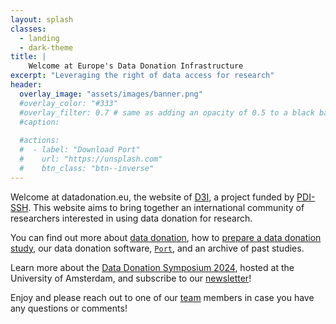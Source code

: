 ```yaml
---
layout: splash
classes:
  - landing
  - dark-theme
title: | 
    Welcome at Europe's Data Donation Infrastructure
excerpt: "Leveraging the right of data access for research"
header:
  overlay_image: "assets/images/banner.png"
  #overlay_color: "#333"
  #overlay_filter: 0.7 # same as adding an opacity of 0.5 to a black background
  #caption: 
    
  #actions:
  #  - label: "Download Port"
  #    url: "https://unsplash.com"
  #    btn_class: "btn--inverse"
---
```



Welcome at datadonation.eu, the website of [D3I](/d3i/), a project funded by [PDI-SSH](https://pdi-ssh.nl/en/). This website aims to bring together an international community of researchers interested in using data donation for research. 

You can find out more about [data donation](/data-donation/), how to [prepare a data donation study](/prepare-a-study/workflow/), our data donation software, [`Port`](/software/), and an archive of past studies.

Learn more about the [Data Donation Symposium 2024](/community/symposium-2024/), hosted at the University of Amsterdam, and subscribe to our [newsletter](/community/newsletter/)! 

Enjoy and please reach out to one of our [team](/team/) members in case you have any questions or comments!
